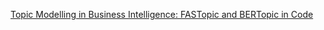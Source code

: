[Topic Modelling in Business Intelligence: FASTopic and BERTopic in Code](https://towardsdatascience.com/topic-modelling-in-business-intelligence-fastopic-and-bertopic-in-code-2d3949260a37)

